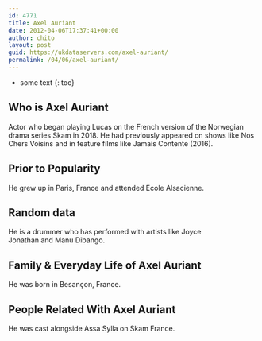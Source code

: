 ```yaml
---
id: 4771
title: Axel Auriant
date: 2012-04-06T17:37:41+00:00
author: chito
layout: post
guid: https://ukdataservers.com/axel-auriant/
permalink: /04/06/axel-auriant/
---
```


* some text
{: toc}
          
          
## Who is  Axel Auriant
                  
                  
                  
Actor who began playing Lucas on the French version of the Norwegian drama series Skam in 2018. He had previously appeared on shows like Nos Chers Voisins and in feature films like Jamais Contente (2016). 
                  
                
                
                
## Prior to Popularity 
                  
                  
                  
He grew up in Paris, France and attended Ecole Alsacienne. 
                  
                
                
                
## Random data 
                  
                  
                  
He is a drummer who has performed with artists like Joyce Jonathan and Manu Dibango.
                  
                
                
                
## Family & Everyday Life of Axel Auriant
                  
                  
                  
He was born in Besançon, France. 
                  
                
                
                
## People Related With  Axel Auriant
                  
                  
                  
He was cast alongside Assa Sylla on Skam France. 
                  
                
              
            
          
          
          
    
    
  
